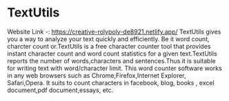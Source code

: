 <h1>TextUtils</h1>

Website Link -: https://creative-rolypoly-de8921.netlify.app/
TextUtils gives you a way to analyze your text quickly and efficiently. Be it word count, charcter count or.TextUtils is a free character counter tool that provides instant character count and word count statistics for a given text.TextUtils reports the number of words,characters and sentences.Thus it is suitable for writing text with word/character limit.
This word counter software works in any web browsers such as Chrome,Firefox,Internet Explorer, Safari,Opera. It suits to count characters in facebook, blog, books , excel document,pdf document,essays, etc.
